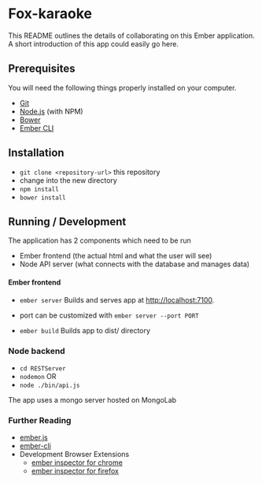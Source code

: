 # Fox-karaoke

This README outlines the details of collaborating on this Ember application.
A short introduction of this app could easily go here.

## Prerequisites

You will need the following things properly installed on your computer.

* [Git](http://git-scm.com/)
* [Node.js](http://nodejs.org/) (with NPM)
* [Bower](http://bower.io/)
* [Ember CLI](http://www.ember-cli.com/)

## Installation

* `git clone <repository-url>` this repository
* change into the new directory
* `npm install`
* `bower install`

## Running / Development

The application has 2 components which need to be run
- Ember frontend (the actual html and what the user will see)
- Node API server (what connects with the database and manages data)

#### Ember frontend

* `ember server` Builds and serves app at [http://localhost:7100](http://localhost:7100).
* port can be customized with `ember server --port PORT`

* `ember build` Builds app to dist/ directory

### Node backend

* `cd RESTServer`
* `nodemon`
OR
* `node ./bin/api.js`

The app uses a mongo server hosted on MongoLab

### Further Reading

* [ember.js](http://emberjs.com/)
* [ember-cli](http://www.ember-cli.com/)
* Development Browser Extensions
  * [ember inspector for chrome](https://chrome.google.com/webstore/detail/ember-inspector/bmdblncegkenkacieihfhpjfppoconhi)
  * [ember inspector for firefox](https://addons.mozilla.org/en-US/firefox/addon/ember-inspector/)

